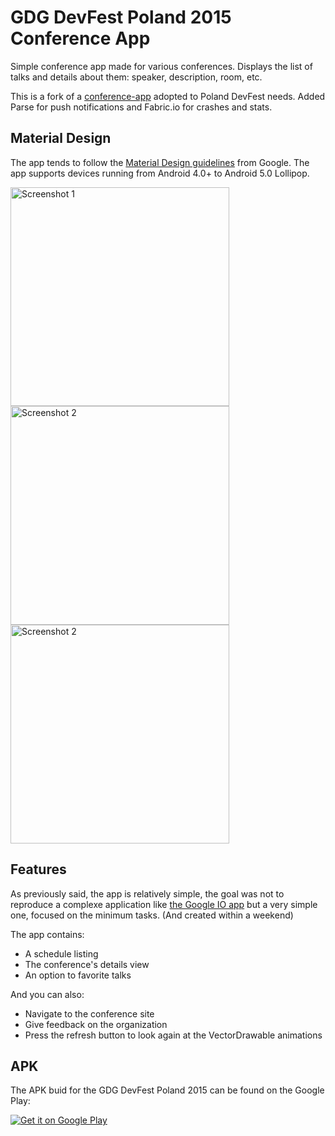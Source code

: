 GDG DevFest Poland 2015 Conference App
===============

Simple conference app made for various conferences. Displays the list of talks and details about them: speaker, description, room, etc.

This is a fork of a [conference-app](https://github.com/lynfogeek/conference-app) adopted to Poland DevFest needs. Added Parse for push notifications and Fabric.io for crashes and stats.


## Material Design

The app tends to follow the [Material Design guidelines](http://www.google.com/design/spec/material-design/introduction.html) from Google.
The app supports devices running from Android 4.0+ to Android 5.0 Lollipop.

<img src="https://github.com/tajchert/conference-app/tree/master/images/home.png?raw=true" alt="Screenshot 1" width="350px" ><img src="https://github.com/tajchert/conference-app/tree/master/images/details.png?raw=true" alt="Screenshot 2" width="350px"><img src="https://github.com/tajchert/conference-app/tree/master/images/agenda.png?raw=true" alt="Screenshot 2" width="350px"> 

## Features

As previously said, the app is relatively simple, the goal was not to reproduce a complexe application like [the Google IO app](https://github.com/google/iosched) but a very simple one, focused on the minimum tasks. (And created within a weekend)

The app contains:
 * A schedule listing
 * The conference's details view
 * An option to favorite talks

And you can also:
 * Navigate to the conference site
 * Give feedback on the organization
 * Press the refresh button to look again at the VectorDrawable animations

 
## APK

The APK buid for the GDG DevFest Poland 2015 can be found on the Google Play:

<a href="https://play.google.com/store/apps/details?id=org.gdgpoland.devfest">
  <img alt="Get it on Google Play"
       src="https://developer.android.com/images/brand/en_generic_rgb_wo_60.png" />
</a>

